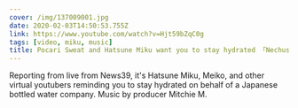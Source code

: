 ```yaml
---
cover: /img/137009001.jpg
date: 2020-02-03T14:50:53.755Z
link: https://www.youtube.com/watch?v=Hjt59bZqC0g
tags: [video, miku, music]
title: Pocari Sweat and Hatsune Miku want you to stay hydrated 「Nechusho No!No! feat. 初音ミク＆MEIKO」
---
```


Reporting from live from News39, it's Hatsune Miku, Meiko, and other virtual youtubers reminding you to stay hydrated on behalf of a Japanese bottled water company. Music by producer Mitchie M.
